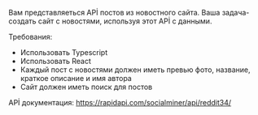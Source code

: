 Вам представляеться APİ постов из новостного сайта. Ваша задача- создать сайт с новостями, используя этот APİ c данными. 

Требования:
- Использовать Typescript
- Использовать React
- Каждый пост с новостями должен иметь превью фото, название, краткое описание и имя автора
- Сайт должен иметь поиск для постов 


APİ документация:
https://rapidapi.com/socialminer/api/reddit34/


